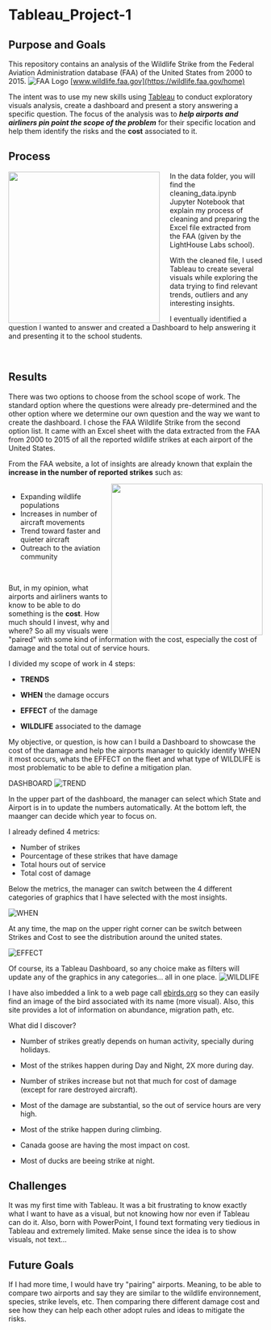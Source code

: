 # Tableau_Project-1

## Purpose and Goals

This repository contains an analysis of the Wildlife Strike from the Federal Aviation Administration database (FAA) of the United States from 2000 to 2015.
![FAA Logo](/images/FAA%20Logo.png)
[www.wildlife.faa.gov](https://wildlife.faa.gov/home)

The intent was to use my new skills using [Tableau](https://www.tableau.com/trial/tableau-software#reveal-hero) to conduct exploratory visuals analysis, create a dashboard and present a story answering a specific question. The focus of the analysis was to ***help airports and airliners pin point the scope of the problem*** for their specific location and help them identify the risks and the **cost** associated to it.

## Process
<div>
    <p align="center">
        <img src="/images/Process.png" align="left" width=300px style="margin-right: 20px">
        <div>
            <p>In the data folder, you will find the cleaning_data.ipynb Jupyter Notebook that explain my process of cleaning and preparing the Excel file extracted from the FAA (given by the LightHouse Labs school).
            </p>
            <p>With the cleaned file, I used Tableau to create several visuals while exploring the data trying to find relevant trends, outliers and any interesting insights.
            </p>
            <p>I eventually identified a question I wanted to answer and created a Dashboard to help answering it and presenting it to the school students.
            </p>
        </div>
    </p>
</div>

<br>

## Results
There was two options to choose from the school scope of work. The standard option where the questions were already pre-determined and the other option where we determine our own question and the way we want to create the dashboard. 
I chose the FAA Wildlife Strike from the second option list. It came with an Excel sheet with the data extracted from the FAA from 2000 to 2015 of all the reported wildlife strikes at each airport of the United States.

From the FAA website, a lot of insights are already known that explain the **increase in the number of reported strikes** such as:
<div>
    <p align="center">
        <img src="/images/Sully.png" align="right" width=300px>
        <p>
            <ul>
            <br>
                <li>Expanding wildlife populations</li>
                <li>Increases in number of aircraft movements</li>
                <li>Trend toward faster and quieter aircraft</li>
                <li>Outreach to the aviation community</li>
            </ul>
        </p>
        <br>
    </p>
</div>

But, in my opinion, what airports and airliners wants to know to be able to do something is the **cost**. How much should I invest, why and where?
So all my visuals were "paired" with some kind of information with the cost, especially the cost of damage and the total out of service hours.

I divided my scope of work in 4 steps:
- **TRENDS**

- **WHEN** the damage occurs

- **EFFECT** of the damage

- **WILDLIFE** associated to the damage

My objective, or question, is how can I build a Dashboard to showcase the cost of the damage and help the airports manager to quickly identify WHEN it most occurs, whats the EFFECT on the fleet and what type of WILDLIFE is most problematic to be able to define a mitigation plan. 

DASHBOARD
![TREND](/images/Dashboard_trend.png)

In the upper part of the dashboard, the manager can select which State and Airport is in to update the numbers automatically.
At the bottom left, the maanger can decide which year to focus on.

I already defined 4 metrics:
- Number of strikes
- Pourcentage of these strikes that have damage
- Total hours out of service
- Total cost of damage

Below the metrics, the manager can switch between the 4 different categories of graphics that I have selected with the most insights.

![WHEN](/images/Dashboard_when.png)

At any time, the map on the upper right corner can be switch between Strikes and Cost to see the distribution around the united states.

![EFFECT](/images/Dashboard_effect.png)

Of course, its a Tableau Dashboard, so any choice make as filters will update any of the graphics in any categories... all in one place.
![WILDLIFE](/images/Dashboard_wildlife.png)

I have also imbedded a link to a web page call [ebirds.org](https://science.ebird.org) so they can easily find an image of the bird associated with its name (more visual). Also, this site provides a lot of information on abundance, migration path, etc.

What did I discover?

-  Number of strikes greatly depends on human activity, specially during holidays.

-  Most of the strikes happen during Day and Night, 2X more during day.

-  Number of strikes increase but not that much for cost of damage (except for rare destroyed aircraft).

-  Most of the damage are substantial, so the out of service hours are very high.

-  Most of the strike happen during climbing.

-  Canada goose are having the most impact on cost.

-  Most of ducks are beeing strike at night.



## Challenges 

It was my first time with Tableau. It was a bit frustrating to know exactly what I want to have as a visual, but not knowing how nor even if Tableau can do it. Also, born with PowerPoint, I found text formating very tiedious in Tableau and extremely limited. Make sense since the idea is to show visuals, not text... 

## Future Goals

If I had more time, I would have try "pairing" airports. Meaning, to be able to compare two airports and say they are similar to the wildlife environnement, species, strike levels, etc. Then comparing there different damage cost and see how they can help each other adopt rules and ideas to mitigate the risks.
